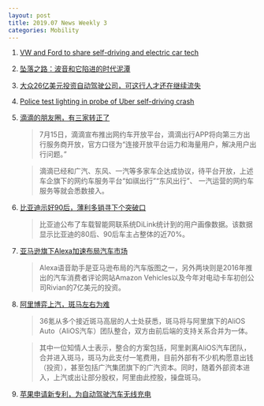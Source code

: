 ```yaml
---
layout: post
title: 2019.07 News Weekly 3
categories: Mobility
---
```


1. [VW and Ford to share self-driving and electric car tech](https://www.irishtimes.com/business/transport-and-tourism/vw-and-ford-to-share-self-driving-and-electric-car-tech-1.3954829)

2. [坠落之路：波音和它陷进的时代泥潭](https://www.huxiu.com/article/308569.html)

3. [大众26亿美元投资自动驾驶公司，可这行人才还在继续流失](https://36kr.com/p/5225425)

4. [Police test lighting in probe of Uber self-driving crash](https://abcnews.go.com/Technology/wireStory/police-test-lighting-probe-uber-driving-crash-64326305)

5. [滴滴的朋友圈，有三家转正了](https://www.huxiu.com/article/308807.html)

    > 7月15日，滴滴宣布推出网约车开放平台，滴滴出行APP将向第三方出行服务商开放，官方口径为“连接开放平台运力和海量用户，解决用户出行问题。”

    > 滴滴已经和广汽、东风、一汽等多家车企达成协议，待平台开放，上述车企旗下的网约车服务平台“如祺出行”“东风出行”、 一汽运营的网约车服务等就会悉数接入。

 6. [比亚迪示好90后，薄利多销寻下个突破口](https://36kr.com/p/5226155)

    > 比亚迪公布了车载智能网联系统DiLink统计到的用户画像数据。该数据显示比亚迪的80后、90后车主占整体的近70%。

7. [亚马逊旗下Alexa加速布局汽车市场](https://36kr.com/p/5226122)

    > Alexa语音助手是亚马逊布局的汽车版图之一，另外两块则是2016年推出的汽车消费者评论网站Amazon Vehicles以及今年对电动卡车初创公司Rivian的7亿美元的投资。

8. [阿里博弈上汽，斑马左右为难](https://36kr.com/p/5224098)

    > 36氪从多个接近斑马高层的人士处获悉，斑马将与阿里旗下的AliOS Auto（AliOS汽车）团队整合，双方由前后端的支持关系合并为一体。

    > 其中一位知情人士表示，整合的方案包括，阿里剥离AliOS汽车团队，合并进入斑马，斑马为此支付一笔费用，目前外部有不少机构愿意出钱（投资），甚至包括广汽集团旗下的广汽资本。同时，随着外部资本进入，上汽或出让部分股权，阿里由此控股，操盘斑马。

9. [苹果申请新专利，为自动驾驶汽车无线充电](https://36kr.com/p/5226079)

    > 
